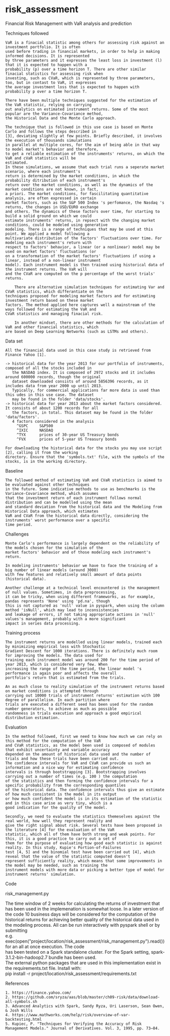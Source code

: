 # risk_assessment


Financial Risk Management with VaR analysis and prediction
    
 
 
Techniques followed

	VaR is a finacial statistic among others for assessing risk against an investment portfolio. It is often
	used before trading in financial markets, in order to help in making informed decisions. It is represented 
	by three parameters and it expresses the least loss in investment (l) that it is expected to happen with a
	probability (p) over a time horizon T. There are other similar finacial statistics for assessing risk when
	investing, such as CVaR, which is represented by three parameters, too, but in contast to VaR, it expresses
	the average investment loss that is expected to happen with probability p over a time horizon T. 	
	
	There have been multiple techniques suggested for the estimation of the VaR statistic, relying on carrying
	out analytics on estimated instrument returns. Some of the most popular are the Variance-Covariance method,
	the Historical Data and the Monte Carlo approach.
    
	The technique that is followed in this use case is based on Monte Carlo and follows the steps described in
	[3], deviating slightly at few points. Briefly described, it involves the execution of thousands simulations
	in parallel at multiple cores, for the aim of being able in that way to model market's behavior and therefore,
	to get a reliable estimation of the instruments' returns, on which the VaR and cVaR statistics will be 
	estimated. 
	In these simulations, we assume that each trial runs a seperate market scenario, where each instrument's 
	return is determined by the market conditions, in which the probability ditribution of each instrument's 
	return over the market conditions, as well as the dynamics of the market conditions are not known, in fact, 
	a priori. The market conditions, for fascilitating quantitative analysis, are often expressed in certain 
	market factors, such as the S&P 500 Index 's perfomance, the Nasdaq 's returns, the changes in USD/EURO exchange
	and others. The dynamics of these factors over time, for starting to build a solid ground on which we could 
	estimate instruments' returns, in repsect with the changing market conditions, could be modeled using generative 
	modeling. There is a range of techniques that may be used at this point. We applied a model following a
	multivariate distribution of the factors' fluctuations over time. For modeling each instrument's return with 
	respect to factors' behavior, a linear (or a nonlinear) model may be used on market factors' fluctuations (or
	on a transformation of the market factors' fluctuations if using a linear, instead of a non-linear instrument 
	model). Each instrument model is then trained using historical data of the instrument returns. The VaR will 
	and the CVaR are computed on the p percentage of the worst trials' returns. 
	
    	There are alternative simulation techniques for estimating Var and CVaR statistics, which differantiate on the 
	techniques proposed for modeling market factors and for estimating investment return based on these market 
	factors. The method applied here captures well a mainstream of the ways followed for estimating the VaR and 
	CVaR statistics and managing finacial risk.
	
    	In another mindset, there are other methods for the calculation of VaR and other financial statistics, which
	are based on Deep Learning Networks (such as LSTMs and others).



Data set
   
    All the financial data used in this case study is retrieved from Finance Yahoo [1].
	
    -> historical data for the year 2013 for our portfolio of instruments, composed of all the stocks included in 
	   the NASDAQ index. It is composed of 2972 stocks and it includes around 600000 records, though the original 
	   dataset downloaded consists of around 5856396 records, as it includes data from year 2000 up until 2013.
	   Typically, for commercial applications far more data is used than this udes in this use case. The dataset 
	   may be found in the folder 'data/stocks'.
    -> historical data for year 2013 about the market factors considered. It consists of about 1200 records for all
 	   the factors, in total. This dataset may be found in the folder 'data/factors'.
       4 factors considered in the analysis
	     ^GSPC     S&P500
		 ^IXIC     NASDAQ
		 ^TYX      prices of 30-year US Treasury bonds
		 ^FVX      prices of 5-year US Treasury bonds
	
	For downloading the historical data for the stocks you may use script [2], calling it from the working 
	directory. Ensure that the 'symbols.txt' file, with the symbols of the stocks, is in the working directory. 
	
	

Baseline

	The followed method of estimating VaR and CVaR statistics is aimed to be evaluated against other techniques
	in the future. Some indicative methods to use as benchmarks is the Variance-Covariance method, which assumes 
	that the investment return of each instrument follows normal distribution and can be modelled using the mean 
	and standard deviation from the historical data and the Modeling from Historical Data approach, which estimates
	VaR and CVaR from the historical data directly, considering the instruments' worst performance over a specific 
	time period.

	
	
Challenges
	
	Monte Carlo's performance is largely dependent on the reliability of the models chosen for the simulation of the
	market factors' behavior and of those modeling each instrument's return.
	
	In modeling instruments' behavior we have to face the training of a big number of linear models (around 3000) 
	with few features and relatively small amount of data points (historical data).
	
	Another challenge at a technical level encountered is the management of null values. Sometimes, in data preprocessing, 
	it can be tricky, when using different frameworks, as for example, pandas represents 'None' using 'pd.na', though
	this is not captured as 'null' value in pyspark, when using the column method 'isNull', which may lead to inconsistencies 
	and leakage of errors, if not taking appropriate actions in 'null' values's management, probably with a more significant 
	impact in series data processing.

     

Training process
    
	The instrument returns are modelled using linear models, trained each by minimizing empirical loss with Stochastic 
	Gradient Descent for 1000 iterations. There is definitely much room for improving the models. The data used for
	training each instrument model was around 200 for the time period of year 2013, which is considered very few. When 
	increasing the range of the time period, the linear model 's performance is again poor and affects the overall 
	portfolio's return that is estimated from the trials.

	An as much close to reality simulation of the instrument returns based on market conditions is attempted through 
	carrying out 10000 trials of instrument returns' estimation with 100 degree of parallelism. In each partition where
	trials are executed a different seed has been used for the random number generators, to achieve as much as possible 
	randomness in trials execution and approach a good empirical distribution estimation. 

    	

Evaluation

	In the method followed, first we need to know how much we can rely on this method for the computation of the VaR
	and CVaR statistics, as the model been used is composed of modules that exhibit uncertainty and variable accuracy 
	depended on the amount of historical data used and the number of trials and how these trials have been carried out.
	The confidence intervals for VaR and CVaR can provide us such an information and a nice way for estimating confidence 
	intervals is through bootstrapping [3]. Bootstrapping involves carrying out a number of times (e.g. 100 ) the computation
	of the statistics and then forming the confidence intervals for a specific probability from the corresponding quantiles 
	of the historical data. The confidence intervals thus give an estimate of how much consistent is the model in its output
	or how much confident the model is in its estimation of the statistic and in this case arise as very tiny, which is a 
	good indication for the quality of the model.	

	Secondly, we need to evaluate the statistics themeselves against the real world, how well they represent reality and 
	give the right signal about risk. Several tests have been proposed in the literature [4] for the evaluation of the VaR 
	statistic, which all of them have both strong and weak points. For this, it is a good practice to carry out a set of 
	them for the purpose of evaluating how good each statistic is against reality. In this study, Kupie's Portion-of-Failures 
	test [4, 5] and the binomial test have been carried out [4], which reveal that the value of the statistic computed doesn't 
	represent sufficiently reality, which means that some improvements in the model may be needed, such as training the 
	instrument models with more data or picking a better type of model for instrument returns' simulation.
	

 
Code

   risk_management.py
   
   
   The time window of 2 weeks for calculating the returns of investment that has been used in the implemenation is somewhat
   loose. In a later version of the code 10 business days will be considered for the computation of the historical returns 
   for achieving better quality of the historical data used in the modeling process.
   All can be run interactively with pyspark shell or by submitting  
       e.g. exec(open("project/location/risk_assessment/risk_management.py").read()) for an all at once execution. The code  
   has been tested on a Spark standalone cluster. For the Spark setting, spark-3.1.2-bin-hadoop2.7 bundle has been used.    
   The external python packages that are used in this implementation exist in the requirements.txt file. Install with:   
	   pip install -r project/location/risk_assessment/requirements.txt
     


References

	1. https://finance.yahoo.com/
	2. https://github.com/sryza/aas/blob/master/ch09-risk/data/download-all-symbols.sh
	3. Advanced Analytics with Spark, Sandy Ryza, Uri Laserson, Sean Owen, & Josh Wills
	4. https://www.mathworks.com/help/risk/overview-of-var-backtesting.html
	5. Kupiec, P. "Techniques for Verifying the Accuracy of Risk Management Models." Journal of Derivatives. Vol. 3, 1995, pp. 73–84.
	
	
